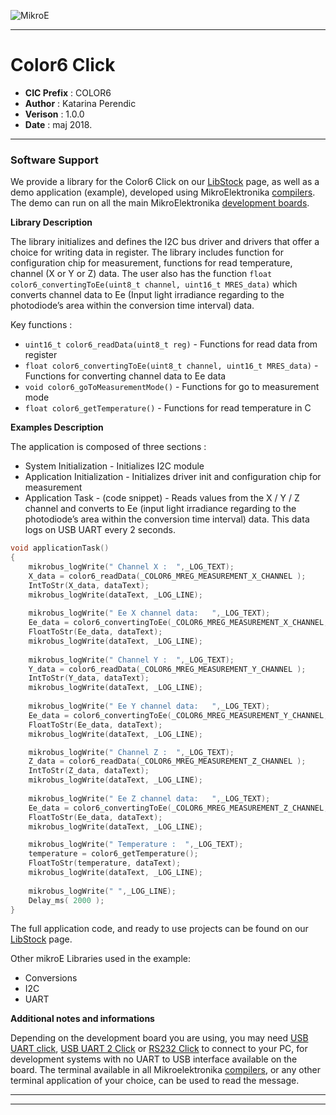 ![MikroE](http://www.mikroe.com/img/designs/beta/logo_small.png)

---

# Color6 Click

- **CIC Prefix**  : COLOR6
- **Author**      : Katarina Perendic
- **Verison**     : 1.0.0
- **Date**        : maj 2018.

---

### Software Support

We provide a library for the Color6 Click on our [LibStock](https://libstock.mikroe.com/projects/view/2416/color-6-click) 
page, as well as a demo application (example), developed using MikroElektronika 
[compilers](http://shop.mikroe.com/compilers). The demo can run on all the main 
MikroElektronika [development boards](http://shop.mikroe.com/development-boards).

**Library Description**

The library initializes and defines the I2C bus driver and drivers that offer a choice for writing data in register.
The library includes function for configuration chip for measurement, functions for read temperature, channel (X or Y or Z) data.
The user also has the function ```float color6_convertingToEe(uint8_t channel, uint16_t MRES_data)``` which converts channel data to Ee 
(Input light irradiance regarding to the photodiode’s area within the conversion time interval) data. 

Key functions :

- ``` uint16_t color6_readData(uint8_t reg) ``` - Functions for read data from register
- ``` float color6_convertingToEe(uint8_t channel, uint16_t MRES_data) ``` - Functions for converting channel data to Ee data
- ``` void color6_goToMeasurementMode() ``` - Functions for go to measurement mode
- ``` float color6_getTemperature() ``` - Functions for read temperature in C

**Examples Description**

The application is composed of three sections :

- System Initialization - Initializes I2C module
- Application Initialization - Initializes driver init and configuration chip for measurement
- Application Task - (code snippet) - Reads values from the X / Y / Z channel and 
                                      converts to Ee (input light irradiance regarding to the photodiode’s area
                                      within the conversion time interval) data. 
                                      This data logs on USB UART every 2 seconds.


```.c
void applicationTask()
{
    mikrobus_logWrite(" Channel X :  ",_LOG_TEXT);
    X_data = color6_readData(_COLOR6_MREG_MEASUREMENT_X_CHANNEL );
    IntToStr(X_data, dataText);
    mikrobus_logWrite(dataText, _LOG_LINE);
    
    mikrobus_logWrite(" Ee X channel data:   ",_LOG_TEXT);
    Ee_data = color6_convertingToEe(_COLOR6_MREG_MEASUREMENT_X_CHANNEL, X_data);
    FloatToStr(Ee_data, dataText);
    mikrobus_logWrite(dataText, _LOG_LINE);
    
    mikrobus_logWrite(" Channel Y :  ",_LOG_TEXT);
    Y_data = color6_readData(_COLOR6_MREG_MEASUREMENT_Y_CHANNEL );
    IntToStr(Y_data, dataText);
    mikrobus_logWrite(dataText, _LOG_LINE);
    
    mikrobus_logWrite(" Ee Y channel data:   ",_LOG_TEXT);
    Ee_data = color6_convertingToEe(_COLOR6_MREG_MEASUREMENT_Y_CHANNEL, Y_data);
    FloatToStr(Ee_data, dataText);
    mikrobus_logWrite(dataText, _LOG_LINE);

    mikrobus_logWrite(" Channel Z :  ",_LOG_TEXT);
    Z_data = color6_readData(_COLOR6_MREG_MEASUREMENT_Z_CHANNEL );
    IntToStr(Z_data, dataText);
    mikrobus_logWrite(dataText, _LOG_LINE);
    
    mikrobus_logWrite(" Ee Z channel data:   ",_LOG_TEXT);
    Ee_data = color6_convertingToEe(_COLOR6_MREG_MEASUREMENT_Z_CHANNEL, Z_data);
    FloatToStr(Ee_data, dataText);
    mikrobus_logWrite(dataText, _LOG_LINE);

    mikrobus_logWrite(" Temperature :  ",_LOG_TEXT);
    temperature = color6_getTemperature();
    FloatToStr(temperature, dataText);
    mikrobus_logWrite(dataText, _LOG_LINE);
    
    mikrobus_logWrite(" ",_LOG_LINE);
    Delay_ms( 2000 );
}
```

The full application code, and ready to use projects can be found on our 
[LibStock](https://libstock.mikroe.com/projects/view/2416/color-6-click) page.

Other mikroE Libraries used in the example:

- Conversions
- I2C
- UART

**Additional notes and informations**

Depending on the development board you are using, you may need 
[USB UART click](http://shop.mikroe.com/usb-uart-click), 
[USB UART 2 Click](http://shop.mikroe.com/usb-uart-2-click) or 
[RS232 Click](http://shop.mikroe.com/rs232-click) to connect to your PC, for 
development systems with no UART to USB interface available on the board. The 
terminal available in all Mikroelektronika 
[compilers](http://shop.mikroe.com/compilers), or any other terminal application 
of your choice, can be used to read the message.

---
---
